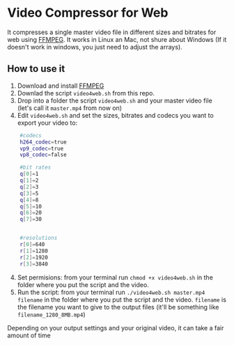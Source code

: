 # Video Compressor for Web

It compresses a single master video file in different sizes and bitrates for web using [FFMPEG](https://www.ffmpeg.org/). It works in Linux an Mac, not shure about Windows (If it doesn't work in windows, you just need to adjust the arrays).

## How to use it

1) Download and install [FFMPEG](https://www.ffmpeg.org/download.html)
2) Downlad the script `video4web.sh` from this repo.
3) Drop into a folder the script `video4web.sh` and your master video file (let's call it `master.mp4` from now on)
4) Edit `video4web.sh` and set the sizes, bitrates and codecs you want to export your video to:
  ```sh
      #codecs
      h264_codec=true
      vp9_codec=true
      vp8_codec=false

      #bit rates
      q[0]=1
      q[1]=2
      q[2]=3
      q[3]=5
      q[4]=8
      q[5]=10
      q[6]=20
      q[7]=30


      #resolutions
      r[0]=640
      r[1]=1280
      r[2]=1920
      r[3]=3840
  ````
4) Set permisions: from your terminal run `chmod +x video4web.sh` in the folder where you put the script and the video.
5) Run the script: from your terminal run `./video4web.sh master.mp4 filename` in the folder where you put the script and the video. `filename` is the filename you want to give to the output files (it'll be something like `filename_1280_8MB.mp4`)

Depending on your output settings and your original video, it can take a fair amount of time 
